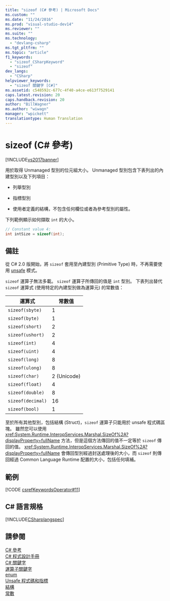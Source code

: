 ```yaml
---
title: "sizeof (C# 參考) | Microsoft Docs"
ms.custom: ""
ms.date: "11/24/2016"
ms.prod: "visual-studio-dev14"
ms.reviewer: ""
ms.suite: ""
ms.technology: 
  - "devlang-csharp"
ms.tgt_pltfrm: ""
ms.topic: "article"
f1_keywords: 
  - "sizeof_CSharpKeyword"
  - "sizeof"
dev_langs: 
  - "CSharp"
helpviewer_keywords: 
  - "sizeof 關鍵字 [C#]"
ms.assetid: c548592c-677c-4f40-a4ce-e613f7529141
caps.latest.revision: 20
caps.handback.revision: 20
author: "BillWagner"
ms.author: "wiwagn"
manager: "wpickett"
translationtype: Human Translation
---
```

# sizeof (C# 參考)
[!INCLUDE[vs2017banner](../../../csharp/includes/vs2017banner.md)]

用於取得 Unmanaged 型別的位元組大小。  Unmanaged 型別包含下表列出的內建型別以及下列項目：  
  
-   列舉型別  
  
-   指標型別  
  
-   使用者定義的結構，不包含任何欄位或者為參考型別的屬性。  
  
 下列範例顯示如何擷取 `int` 的大小。  
  
```c#  
// Constant value 4:  
int intSize = sizeof(int);   
```  
  
## 備註  
 從 C\# 2.0 版開始，將 `sizeof` 套用至內建型別 \(Primitive Type\) 時，不再需要使用 [unsafe](../../../csharp/language-reference/keywords/unsafe.md) 模式。  
  
 `sizeof` 運算子無法多載。  `sizeof` 運算子所傳回的值是 `int` 型別。  下表列出替代 `sizeof` 運算式 \(使用特定的內建型別做為運算元\) 的常數值：  
  
|運算式|常數值|  
|---------|---------|  
|`sizeof(sbyte)`|1|  
|`sizeof(byte)`|1|  
|`sizeof(short)`|2|  
|`sizeof(ushort)`|2|  
|`sizeof(int)`|4|  
|`sizeof(uint)`|4|  
|`sizeof(long)`|8|  
|`sizeof(ulong)`|8|  
|`sizeof(char)`|2 \(Unicode\)|  
|`sizeof(float)`|4|  
|`sizeof(double)`|8|  
|`sizeof(decimal)`|16|  
|`sizeof(bool)`|1|  
  
 至於所有其他型別，包括結構 \(Struct\)，`sizeof` 運算子只能用於 unsafe 程式碼區塊。  雖然您可以使用 <xref:System.Runtime.InteropServices.Marshal.SizeOf%2A?displayProperty=fullName> 方法，但是這個方法傳回的值不一定等於 `sizeof` 傳回的值。  <xref:System.Runtime.InteropServices.Marshal.SizeOf%2A?displayProperty=fullName> 會傳回型別經過封送處理後的大小，而 `sizeof` 則傳回經過 Common Language Runtime 配置的大小，包括任何填補。  
  
## 範例  
 [!CODE [csrefKeywordsOperator#11](../CodeSnippet/VS_Snippets_VBCSharp/csrefKeywordsOperator#11)]  
  
## C\# 語言規格  
 [!INCLUDE[CSharplangspec](../../../csharp/language-reference/keywords/includes/csharplangspec_md.md)]  
  
## 請參閱  
 [C\# 參考](../../../csharp/language-reference/index.md)   
 [C\# 程式設計手冊](../../../csharp/programming-guide/index.md)   
 [C\# 關鍵字](../../../csharp/language-reference/keywords/index.md)   
 [運算子關鍵字](../../../csharp/language-reference/keywords/operator-keywords.md)   
 [enum](../../../csharp/language-reference/keywords/enum.md)   
 [Unsafe 程式碼和指標](../../../csharp/programming-guide/unsafe-code-pointers/index.md)   
 [結構](../../../csharp/programming-guide/classes-and-structs/structs.md)   
 [常數](../../../csharp/programming-guide/classes-and-structs/constants.md)